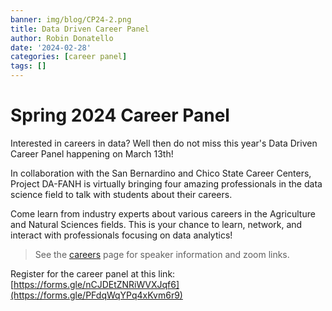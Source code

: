 ```yaml
---
banner: img/blog/CP24-2.png
title: Data Driven Career Panel
author: Robin Donatello
date: '2024-02-28'
categories: [career panel]
tags: []
---
```


# Spring 2024 Career Panel

Interested in careers in data? Well then do not miss this year's Data Driven Career Panel happening on March 13th!

In collaboration with the San Bernardino and Chico State Career Centers, Project DA-FANH is virtually bringing four amazing professionals in the data science field to talk with students about their careers.

Come learn from industry experts about various careers in the Agriculture and Natural Sciences fields. This is your chance to learn, network, and interact with professionals focusing on data analytics!

> See the [careers](https://www.dataanalytics4fanh.science/careers/) page for speaker information and zoom links. 

Register for the career panel at this link: [https://forms.gle/nCJDEtZNRiWVXJqf6](https://forms.gle/PFdqWqYPq4xKvm6r9)


